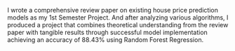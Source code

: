 I wrote a comprehensive review paper on existing house price prediction models as my 1st Semester Project. 
And after analyzing various algorithms, I produced a project that combines theoretical understanding from the review paper with tangible results through successful model implementation achieving an accuracy of 88.43% using Random Forest Regression.
